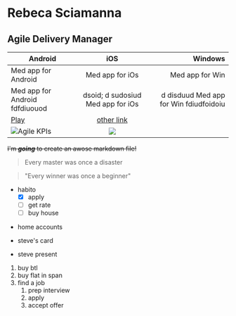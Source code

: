 # Rebeca Sciamanna 
## Agile Delivery Manager

Android | iOS     | Windows
------- | :-------: | ---:
Med app for Android | Med app for iOs | Med app for Win
Med app for Android fdfdiuouod | dsoid; d sudosiud Med app for iOs | d disduud Med app for Win fdiudfoidoiu
[Play](https://www.udemy.com/course/git-and-github-masterclass/learn/lecture/14479324#questions/8430128) | [other link ](https://www.udemy.com/course/git-and-github-masterclass/learn/lecture/14479324#questions/8430128)
![Agile KPIs](https://images.idgesg.net/images/article/2017/08/ios-logo-icon-100733550-large.3x2.jpg) | [![](https://img.youtube.com/vi/RSaIOCHbuYw/maxresdefault.jpg)](https://www.youtube.com/watch?v=RSaIOCHbuYw)

~~I'm *__going__* to create an awose markdown file!~~
>Every master was once a disaster

>"Every winner was once a beginner"

- habito
   - [X] apply
   - [ ] get rate
   - [ ] buy house
+ home accounts
* steve's card
- steve present

1. buy btl
2. buy flat in span
3. find a job
   1. prep interview
   2. apply
   3. accept offer
